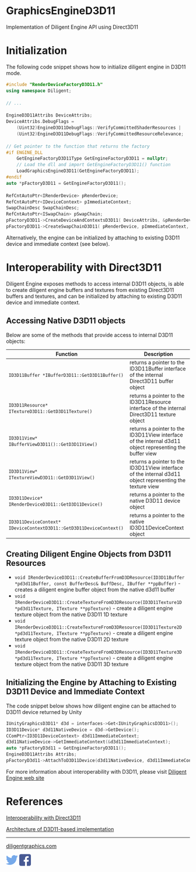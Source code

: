 
# GraphicsEngineD3D11

Implementation of Diligent Engine API using Direct3D11

# Initialization

The following code snippet shows how to initialize diligent engine in D3D11 mode.

```cpp
#include "RenderDeviceFactoryD3D11.h"
using namespace Diligent;

// ...

EngineD3D11Attribs DeviceAttribs;
DeviceAttribs.DebugFlags =
    (Uint32)EngineD3D11DebugFlags::VerifyCommittedShaderResources |
    (Uint32)EngineD3D11DebugFlags::VerifyCommittedResourceRelevance;

// Get pointer to the function that returns the factory
#if ENGINE_DLL
    GetEngineFactoryD3D11Type GetEngineFactoryD3D11 = nullptr;
    // Load the dll and import GetEngineFactoryD3D11() function
    LoadGraphicsEngineD3D11(GetEngineFactoryD3D11);
#endif
auto *pFactoryD3D11 = GetEngineFactoryD3D11();

RefCntAutoPtr<IRenderDevice> pRenderDevice;
RefCntAutoPtr<IDeviceContext> pImmediateContext;
SwapChainDesc SwapChainDesc;
RefCntAutoPtr<ISwapChain> pSwapChain;
pFactoryD3D11->CreateDeviceAndContextsD3D11( DeviceAttribs, &pRenderDevice, &pImmediateContext, 0 );
pFactoryD3D11->CreateSwapChainD3D11( pRenderDevice, pImmediateContext, SwapChainDesc, hWnd, &pSwapChain );
```

Alternatively, the engine can be initialized by attaching to existing D3D11 device and immediate context (see below).

# Interoperability with Direct3D11

Diligent Engine exposes methods to access internal D3D11 objects, is able to create diligent engine buffers
and textures from existing Direct3D11 buffers and textures, and can be initialized by attaching to existing D3D11
device and immediate context.

## Accessing Native D3D11 objects

Below are some of the methods that provide access to internal D3D11 objects:

|                              Function                                       |                              Description                                                                      |
|-----------------------------------------------------------------------------|---------------------------------------------------------------------------------------------------------------|
| `ID3D11Buffer *IBufferD3D11::GetD3D11Buffer()`                              | returns a pointer to the ID3D11Buffer interface of the internal Direct3D11 buffer object                      |
| `ID3D11Resource* ITextureD3D11::GetD3D11Texture()`                          | returns a pointer to the ID3D11Resource interface of the internal Direct3D11 texture object                   |
| `ID3D11View* IBufferViewD3D11()::GetD3D11View()`                            | returns a pointer to the ID3D11View interface of the internal d3d11 object representing the buffer view       |
| `ID3D11View* ITextureViewD3D11::GetD3D11View()`                             | returns a pointer to the ID3D11View interface of the internal d3d11 object representing the texture view      |
| `ID3D11Device* IRenderDeviceD3D11::GetD3D11Device()`                        | returns a pointer to the native D3D11 device object                                                           |
| `ID3D11DeviceContext* IDeviceContextD3D11::GetD3D11DeviceContext()`         | returns a pointer to the native ID3D11DeviceContext object                                                    |

## Creating Diligent Engine Objects from D3D11 Resources

* `void IRenderDeviceD3D11::CreateBufferFromD3DResource(ID3D11Buffer *pd3d11Buffer, const BufferDesc& BuffDesc, IBuffer **ppBuffer)` -
   creates a diligent engine buffer object from the native d3d11 buffer
* `void IRenderDeviceD3D11::CreateTextureFromD3DResource(ID3D11Texture1D *pd3d11Texture, ITexture **ppTexture)` -
   create a diligent engine texture object from the native D3D11 1D texture
* `void IRenderDeviceD3D11::CreateTextureFromD3DResource(ID3D11Texture2D *pd3d11Texture, ITexture **ppTexture)` -
   create a diligent engine texture object from the native D3D11 2D texture
* `void IRenderDeviceD3D11::CreateTextureFromD3DResource(ID3D11Texture3D *pd3d11Texture, ITexture **ppTexture)` -
   create a diligent engine texture object from the native D3D11 3D texture

## Initializing the Engine by Attaching to Existing D3D11 Device and Immediate Context

The code snippet below shows how diligent engine can be attached to D3D11 device returned by Unity

```cpp
IUnityGraphicsD3D11* d3d = interfaces->Get<IUnityGraphicsD3D11>();
ID3D11Device* d3d11NativeDevice = d3d->GetDevice();
CComPtr<ID3D11DeviceContext> d3d11ImmediateContext;
d3d11NativeDevice->GetImmediateContext(&d3d11ImmediateContext);
auto *pFactoryD3d11 = GetEngineFactoryD3D11();
EngineD3D11Attribs Attribs;
pFactoryD3d11->AttachToD3D11Device(d3d11NativeDevice, d3d11ImmediateContext, Attribs, &m_Device, &m_Context, 0);
```

For more information about interoperability with D3D11, please visit [Diligent Engine web site](http://diligentgraphics.com/diligent-engine/native-api-interoperability/direct3d11-interoperability/)

# References

[Interoperability with Direct3D11](http://diligentgraphics.com/diligent-engine/native-api-interoperability/direct3d11-interoperability/)

[Architecture of D3D11-based implementation](http://diligentgraphics.com/diligent-engine/architecture/d3d11)

-------------------

[diligentgraphics.com](http://diligentgraphics.com)

[![Diligent Engine on Twitter](media/twitter.png)](https://twitter.com/diligentengine)
[![Diligent Engine on Facebook](media/facebook.png)](https://www.facebook.com/DiligentGraphics/)
